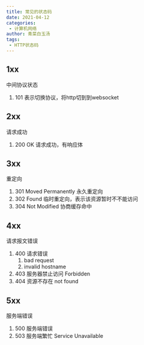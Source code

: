```yaml
---
title: 常见的状态码
date: 2021-04-12
categories:
 - 计算机网络
author: 青菜白玉汤
tags:
 - HTTP状态码
---
```


## 1xx 

中间协议状态

1. 101 表示切换协议，将http切到到websocket

## 2xx

请求成功

1. 200 OK 请求成功，有响应体

##  3xx

重定向

1. 301 Moved Permanently 永久重定向
2. 302 Found 临时重定向，表示该资源暂时不不能访问
3. 304 Not Modified 协商缓存命中

## 4xx

请求报文错误

1. 400 请求错误 
   1. bad request 
   2. invalid hostname
2. 403 服务器禁止访问 Forbidden
3. 404 资源不存在 not found

## 5xx

服务端错误

1. 500 服务端错误
2. 503 服务端繁忙 Service Unavailable

